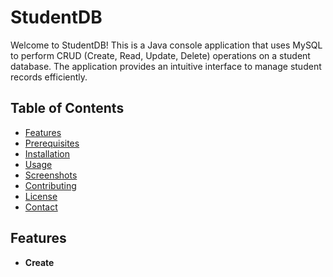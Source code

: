 # StudentDB

Welcome to StudentDB! This is a Java console application that uses MySQL to perform CRUD (Create, Read, Update, Delete) operations on a student database. The application provides an intuitive interface to manage student records efficiently.

## Table of Contents

- [Features](#features)
- [Prerequisites](#prerequisites)
- [Installation](#installation)
- [Usage](#usage)
- [Screenshots](#screenshots)
- [Contributing](#contributing)
- [License](#license)
- [Contact](#contact)

## Features

- **Create**

